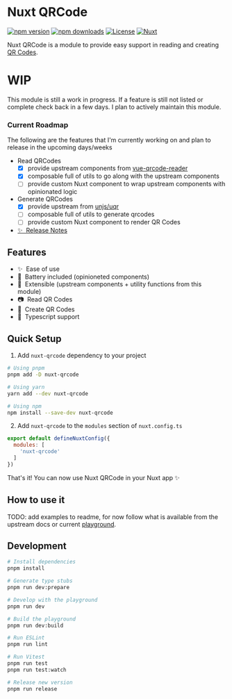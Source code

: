 # Nuxt QRCode

[![npm version][npm-version-src]][npm-version-href]
[![npm downloads][npm-downloads-src]][npm-downloads-href]
[![License][license-src]][license-href]
[![Nuxt][nuxt-src]][nuxt-href]

Nuxt QRCode is a module to provide easy support in reading and creating [QR Codes](https://en.wikipedia.org/wiki/QR_code).

# WIP

This module is still a work in progress. If a feature is still not listed or complete check back in a few days. I plan to actively maintain this module.

### Current Roadmap

The following are the features that I'm currently working on and plan to release in the upcoming days/weeks

- Read QRCodes
  - [x] provide upstream components from [vue-qrcode-reader](https://github.com/gruhn/vue-qrcode-reader)
  - [x] composable full of utils to go along with the upstream components
  - [ ] provide custom Nuxt component to wrap upstream components with opinionated logic
- Generate QRCodes
  - [x] provide upstream from [unjs/uqr](https://github.com/unjs/uqr)
  - [ ] composable full of utils to generate qrcodes
  - [ ] provide custom Nuxt component to render QR Codes

- [✨ &nbsp;Release Notes](/CHANGELOG.md)
<!-- - [🏀 Online playground](https://stackblitz.com/github/your-org/nuxt-qrcode?file=playground%2Fapp.vue) -->
<!-- - [📖 &nbsp;Documentation](https://example.com) -->

## Features

- ✨ &nbsp;Ease of use
- 🔋 &nbsp;Battery included (opinioneted components)
- 🧩 &nbsp;Extensible (upstream components + utility functions from this module)
- 📷 &nbsp;Read QR Codes
- 📝 &nbsp;Create QR Codes
- 📘 &nbsp;Typescript support

## Quick Setup

1. Add `nuxt-qrcode` dependency to your project

```bash
# Using pnpm
pnpm add -D nuxt-qrcode

# Using yarn
yarn add --dev nuxt-qrcode

# Using npm
npm install --save-dev nuxt-qrcode
```

2. Add `nuxt-qrcode` to the `modules` section of `nuxt.config.ts`

```js
export default defineNuxtConfig({
  modules: [
    'nuxt-qrcode'
  ]
})
```

That's it! You can now use Nuxt QRCode in your Nuxt app ✨

## How to use it

TODO: add examples to readme, for now follow what is available from the upstream docs or current [playground](/playground/).

## Development

```bash
# Install dependencies
pnpm install

# Generate type stubs
pnpm run dev:prepare

# Develop with the playground
pnpm run dev

# Build the playground
pnpm run dev:build

# Run ESLint
pnpm run lint

# Run Vitest
pnpm run test
pnpm run test:watch

# Release new version
pnpm run release
```

<!-- Badges -->
[npm-version-src]: https://img.shields.io/npm/v/nuxt-qrcode/latest.svg?style=flat&colorA=020420&colorB=00DC82
[npm-version-href]: https://npmjs.com/package/nuxt-qrcode

[npm-downloads-src]: https://img.shields.io/npm/dm/nuxt-qrcode.svg?style=flat&colorA=020420&colorB=00DC82
[npm-downloads-href]: https://npmjs.com/package/nuxt-qrcode

[license-src]: https://img.shields.io/npm/l/nuxt-qrcode.svg?style=flat&colorA=020420&colorB=00DC82
[license-href]: https://npmjs.com/package/nuxt-qrcode

[nuxt-src]: https://img.shields.io/badge/Nuxt-020420?logo=nuxt.js
[nuxt-href]: https://nuxt.com
